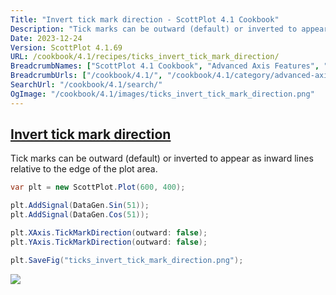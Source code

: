 ```yaml
---
Title: "Invert tick mark direction - ScottPlot 4.1 Cookbook"
Description: "Tick marks can be outward (default) or inverted to appear as inward lines relative to the edge of the plot area."
Date: 2023-12-24
Version: ScottPlot 4.1.69
URL: /cookbook/4.1/recipes/ticks_invert_tick_mark_direction/
BreadcrumbNames: ["ScottPlot 4.1 Cookbook", "Advanced Axis Features", "Invert tick mark direction"]
BreadcrumbUrls: ["/cookbook/4.1/", "/cookbook/4.1/category/advanced-axis-features", "/cookbook/4.1/recipes/ticks_invert_tick_mark_direction/"]
SearchUrl: "/cookbook/4.1/search/"
OgImage: "/cookbook/4.1/images/ticks_invert_tick_mark_direction.png"
---
```


<h2><a id='invert-tick-mark-direction' href='/cookbook/4.1/recipes/ticks_invert_tick_mark_direction/'>Invert tick mark direction</a></h2>

Tick marks can be outward (default) or inverted to appear as inward lines relative to the edge of the plot area.

```cs
var plt = new ScottPlot.Plot(600, 400);

plt.AddSignal(DataGen.Sin(51));
plt.AddSignal(DataGen.Cos(51));

plt.XAxis.TickMarkDirection(outward: false);
plt.YAxis.TickMarkDirection(outward: false);

plt.SaveFig("ticks_invert_tick_mark_direction.png");
```

<img src='../../images/ticks_invert_tick_mark_direction.png' class='d-block mx-auto my-5' />


